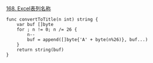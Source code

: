 [168. Excel表列名称](https://leetcode-cn.com/problems/excel-sheet-column-title/)
```golang
func convertToTitle(n int) string {
	var buf []byte
	for ; n != 0; n /= 26 {
		n--
		buf = append([]byte{'A' + byte(n%26)}, buf...)
	}
	return string(buf)
}
```
